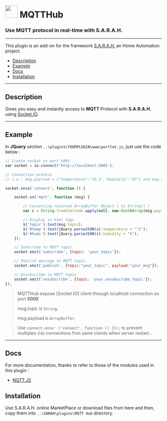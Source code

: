 # <img src="../master/www/images/mqtthub.png" width="40px" height="40px"/> MQTTHub

### Use MQTT protocol in real-time with S.A.R.A.H.
***

This plugin is an add-on for the framework [S.A.R.A.H.](http://encausse.net/s-a-r-a-h) an Home Automation project.
* [Description](#description)
* [Example](#example)
* [Docs](#docs)
* [Installation](#install)

***
<a name="description"></a>
## Description
Gives you easy and instantly access to **MQTT** Protocol with **S.A.R.A.H.** using [Socket.IO](http://socket.io).

***
<a name="example"></a>
## Example

In **JQuery** section `..\plugins\YOURPLUGIN\www\portlet.js`, just use the code below :

```js
// Create socket on port 5005
var socket = io.connect('http://localhost:5005');

// Connection process
// i.e : msg.payload = {"temperature":"19,5","Humidity":"55"} and msg.topic = {"subscribed_topic"}

socket.once('connect', function () {

    socket.on('mqtt', function (msg) {

    	// Converting returned ArrayBuffer Object ( to String() )
        var s = String.fromCharCode.apply(null, new Uint8Array(msg.payload));

        // Display in html tags
        $('topic').text(msg.topic);
        $('#temp').text(jQuery.parseJSON(s).temperature + "°C");
        $('#humi').text(jQuery.parseJSON(s).humidity + "%");
    });

	// Subscribe to MQTT topic.
    socket.emit('subscribe', {topic: 'your_topic'});

	// Publish message to MQTT topic.
	socket.emit('publish', {topic:"your_topic", payload:"your_msg"});

	// Unsubscribe to MQTT topic.
	socket.emit('unsubscribe', {topic: 'your_unsubscribe_topic'});
});
```

> MQTTHub expose [Socket.IO] client through localhost connection on port ***5005***

> msg.topic is `String`.

> msg.payload is `ArrayBuffer`.

> Use `connect.once' ('connect', function () {});` to prevent multiples (re) connections fron same clients when server restart... 

***

<a name="Docs"></a>
## Docs

For more documentation, thanks to refer to those of the modules used in this plugin :

- [NQTT.JS](https://github.com/mqttjs/MQTT.js)

<a name="install"></a>
## Installation

Use S.A.R.A.H. online MarketPlace or download files from here and then, copy them into `..\SARAH\plugins\MQTT Hub` directory.
